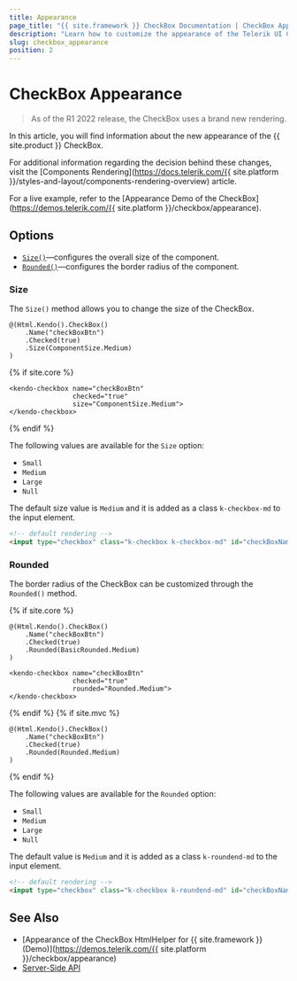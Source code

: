 ```yaml
---
title: Appearance
page_title: "{{ site.framework }} CheckBox Documentation | CheckBox Appearance"
description: "Learn how to customize the appearance of the Telerik UI CheckBox HtmlHelper for {{ site.framework }}."
slug: checkbox_appearance
position: 2
---
```


# CheckBox Appearance

> As of the R1 2022 release, the CheckBox uses a brand new rendering.

In this article, you will find information about the new appearance of the {{ site.product }} CheckBox.

For additional information regarding the decision behind these changes, visit the [Components Rendering](https://docs.telerik.com/{{ site.platform }}/styles-and-layout/components-rendering-overview) article.

For a live example, refer to the [Appearance Demo of the CheckBox](https://demos.telerik.com/{{ site.platform }}/checkbox/appearance).

## Options

- [`Size()`](#size)—configures the overall size of the component.
- [`Rounded()`](#rounded)—configures the border radius of the component.

### Size

The `Size()` method allows you to change the size of the CheckBox.

```HtmlHelper
@(Html.Kendo().CheckBox()
    .Name("checkBoxBtn")
    .Checked(true)
    .Size(ComponentSize.Medium)
)
```
{% if site.core %}
```TagHelper
<kendo-checkbox name="checkBoxBtn"
                checked="true"
                size="ComponentSize.Medium">
</kendo-checkbox>
```
{% endif %}

The following values are available for the `Size` option:

- `Small`
- `Medium`
- `Large`
- `Null`

The default size value is `Medium` and it is added as a class `k-checkbox-md` to the input element.

```html
<!-- default rendering -->
<input type="checkbox" class="k-checkbox k-checkbox-md" id="checkBoxName"/>
```

### Rounded

The border radius of the CheckBox can be customized through the `Rounded()` method.

{% if site.core %}
```HtmlHelper
@(Html.Kendo().CheckBox()
    .Name("checkBoxBtn")
    .Checked(true)
    .Rounded(BasicRounded.Medium)
)
```
```TagHelper
<kendo-checkbox name="checkBoxBtn"
                checked="true"
                rounded="Rounded.Medium">
</kendo-checkbox>
```
{% endif %}
{% if site.mvc %}
```
@(Html.Kendo().CheckBox()
    .Name("checkBoxBtn")
    .Checked(true)
    .Rounded(Rounded.Medium)
)
```
{% endif %}

The following values are available for the `Rounded` option:

- `Small`
- `Medium`
- `Large`
- `Null`

The default value is `Medium` and it is added as a class `k-roundend-md` to the input element.

```html
<!-- default rendering -->
<input type="checkbox" class="k-checkbox k-roundend-md" id="checkBoxName"/>
```

## See Also

* [Appearance of the CheckBox HtmlHelper for {{ site.framework }} (Demo)](https://demos.telerik.com/{{ site.platform }}/checkbox/appearance)
* [Server-Side API](/api/checkbox)
